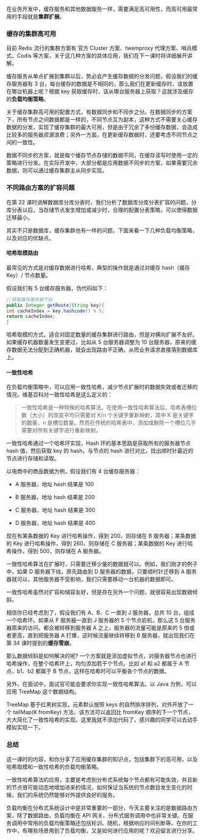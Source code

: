 在业务开发中，缓存服务和其他数据服务一样，需要满足高可用性，而高可用最常用的手段就是**集群扩展**。

### 缓存的集群高可用

目前 Redis 流行的集群方案有 官方 Cluster 方案、twemproxy 代理方案、哨兵模式、Codis 等方案，关于这几种方案的具体应用，我们在下一课时将详细展开讲解。

缓存服务从单点扩展到集群以后，势必会产生缓存数据的分发问题，假设我们的缓存服务器有 3 台，每台缓存的数据是不相同的，那么我们在更新缓存时，该放置在哪台机器上呢？根据 key 获取缓存时，该从哪台服务器上获取？这就涉及缓存的**负载均衡策略**。

关于缓存集群高可用的配置方式，有数据同步和不同步之分。在数据同步的方案下，所有节点之间数据都是一样的，不同节点互为副本，这种方式不需要关心缓存数据的分发，实现了缓存集群的最大可用，但是由于冗余了多份缓存数据，会造成比较多的服务器资源浪费；另外一方面，在更新缓存数据时，还要考虑不同节点之间的一致性。

数据不同步的方案，就是每个缓存节点存储的数据不同，在缓存读写时使用一定的策略进行分发。在实际开发中，大部分都是应用数据不同步的方案，如果需要冗余数据，则可以通过缓存集群主从同步实现。

### 不同路由方案的扩容问题

在第 22 课时讲解数据库分库分表时，我们分析了数据库分库分表扩容的问题，分库分表以后，当存储节点发生增加或减少时，合理的配置分表策略，可以使得数据迁移最小。

其实不只是数据库，缓存集群也有一样的问题。下面来看一下几种负载均衡策略，以及对应的优缺点。

#### 哈希取模路由

最常见的方式是对缓存数据进行哈希，典型的操作就是通过对缓存 hash（缓存 Key）/ 节点数量。

假设我们有 5 台缓存服务器，伪代码如下：

```java
//获取缓存服务器下标 
public Integer getRoute(String key){ 
int cacheIndex = key.hashcode() % 5; 
return cacheIndex; 
} 
```

哈希取模的方式，适合对固定数量的缓存集群进行路由，但是对横向扩展不友好。如果缓存机器数量发生变更过，比如从 5 台服务器调整为 10 台服务器，原来的缓存数据无法分配到正确机器，就会出现路由不正确，从而业务请求直接落到数据库上。

#### 一致性哈希

在负载均衡策略中，可以应用一致性哈希，减少节点扩展时的数据失效或者迁移的情况。维基百科对一致性哈希是这么定义的：
> 一致性哈希是一种特殊的哈希算法。在使用一致性哈希算法后，哈希表槽位数（大小）的改变平均只需要对 K/n 个关键字重新映射，其中 K 是关键字的数量，n 是槽位数量。然而在传统的哈希表中，添加或删除一个槽位几乎需要对所有关键字进行重新映射。

一致性哈希通过一个哈希环实现，Hash 环的基本思路是获取所有的服务器节点 hash 值，然后获取 key 的 hash，与节点的 hash 进行对比，找出顺时针最近的节点进行存储和读取。

以电商中的商品数据为例，假设我们有 4 台缓存服务器：

* A 服务器，地址 hash 结果是 100

* B 服务器，地址 hash 结果是 200

* C 服务器，地址 hash 结果是 300

* D 服务器，地址 hash 结果是 400

现在有某条数据的 Key 进行哈希操作，得到 200，则存储在 B 服务器；某条数据的 Key 进行哈希操作，得到 260，则存储在 C 服务器；某条数据的 Key 进行哈希操作，得到 500，则存储在 A 服务器。

一致性哈希算法在扩展时，只需要迁移少量的数据就可以。例如，我们刚才的例子中，如果 D 服务器下线，原先路由到 D 服务器的数据，只要顺时针迁移到 A 服务器就可以，其他服务器不受影响，我们只需要移动一台机器的数据即可。

一致性哈希虽然对扩容和缩容友好，但是存在另外一个问题，就很容易出现数据倾斜。

相信你已经考虑到了，假设我们有 A、B、C 一直到 J 服务器，总共 10 台，组成一个哈希环。如果从 F 服务器一直到 J 服务器的 5 个节点宕机，那么这 5 台服务器原来的访问，都会被转移到服务器 A 之上，服务器的流量可能是原来的 5 倍或者更高，直到把服务器 A 打爆，这时候流量继续转移到 B 服务器，就出现我们在第 34 课时提到的**缓存雪崩**。

那么数据倾斜是如何解决的呢? 一个方案就是添加虚拟节点，对服务器节点也进行哈希操作，在整个哈希环上，均匀添加若干个节点。比如 a1 和 a2 都属于 A 节点，b1、b2 都属于 B 节点，这样在哈希时可以平衡各个节点的数据。

另外，在面试中，面试官可能会要求你实现一致性哈希算法。以 Java 为例，可以应用 TreeMap 这个数据结构。

TreeMap 基于红黑树实现，元素默认按照 keys 的自然排序排列，对外开放了一个 tailMap(K fromKey) 方法，该方法可以返回比 fromKey 顺序的下一个节点，大大简化了一致性哈希的实现。这里我就不添加代码了，感兴趣的同学可以去动手模拟实现一下。

### 总结

这一课时的内容，和你分享了应用缓存集群的知识点，包括集群下的高可用，以及哈希取模和一致性哈希的负载均衡策略。

一致性哈希算法的应用，主要是考虑到分布式系统每个节点都有可能失效，并且新的节点很可能动态地增加进来的情况，如何保证当系统的节点数目发生变化的时候，我们的系统仍然能够对外提供良好的服务。

负载均衡在分布式系统设计中是非常重要的一部分，今天主要关注的是数据路由方案，除了数据路由，负载均衡在 API 网关、分布式服务调用中也非常关键。在服务调用中常用的负载均衡策略还包括轮训、随机，根据响应时间判断等。在你的工作中，有哪些场景用到了负载均衡，又是如何进行应用的呢？欢迎留言进行分享。
